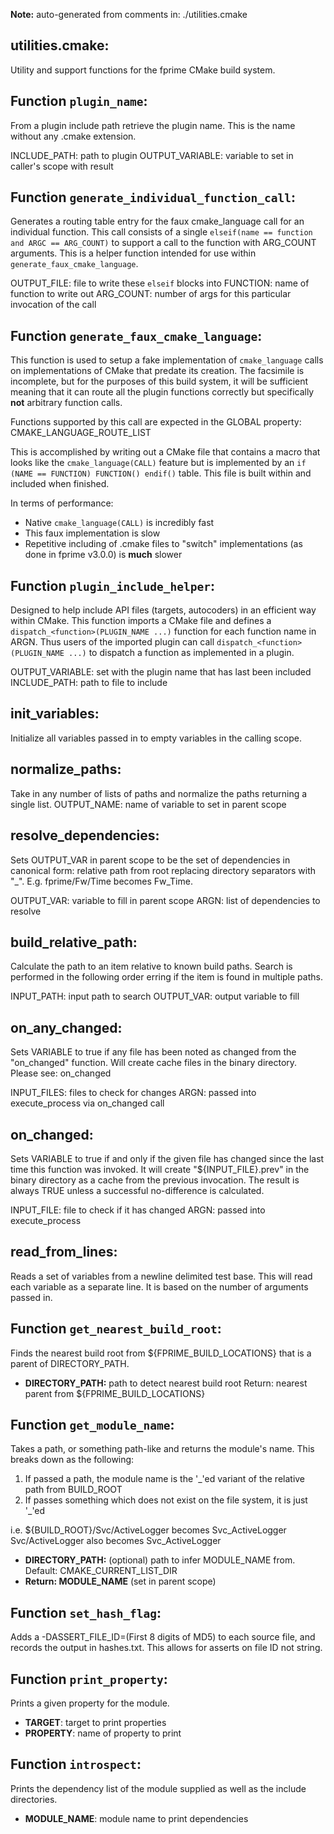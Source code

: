 **Note:** auto-generated from comments in: ./utilities.cmake

## utilities.cmake:

Utility and support functions for the fprime CMake build system.


## Function `plugin_name`:

From a plugin include path retrieve the plugin name. This is the name without any .cmake extension.

INCLUDE_PATH: path to plugin
OUTPUT_VARIABLE: variable to set in caller's scope with result


## Function `generate_individual_function_call`:

Generates a routing table entry for the faux cmake_language call for an individual function. This call consists of
a single `elseif(name == function and ARGC == ARG_COUNT)` to support a call to the function with ARG_COUNT arguments.
This is a helper function intended for use within `generate_faux_cmake_language`.

OUTPUT_FILE: file to write these `elseif` blocks into
FUNCTION: name of function to write out
ARG_COUNT: number of args for this particular invocation of the call


## Function `generate_faux_cmake_language`:

This function is used to setup a fake implementation of `cmake_language` calls on implementations of CMake that
predate its creation.  The facsimile is incomplete, but for the purposes of this build system, it will be sufficient
meaning that it can route all the plugin functions correctly but specifically **not** arbitrary function calls.

Functions supported by this call are expected in the GLOBAL property: CMAKE_LANGUAGE_ROUTE_LIST

This is accomplished by writing out a CMake file that contains a macro that looks like the `cmake_language(CALL)`
feature but is implemented by an `if (NAME == FUNCTION) FUNCTION() endif()` table. This file is built within and
included when finished.

In terms of performance:
  - Native `cmake_language(CALL)` is incredibly fast
  - This faux implementation is slow
  - Repetitive including of .cmake files to "switch" implementations (as done in fprime v3.0.0) is **much** slower


## Function `plugin_include_helper`:

Designed to help include API files (targets, autocoders) in an efficient way within CMake. This function imports a
CMake file and defines a `dispatch_<function>(PLUGIN_NAME ...)` function for each function name in ARGN. Thus users
of the imported plugin can call `dispatch_<function>(PLUGIN_NAME ...)` to dispatch a function as implemented in a
plugin.

OUTPUT_VARIABLE: set with the plugin name that has last been included
INCLUDE_PATH: path to file to include


## init_variables:

Initialize all variables passed in to empty variables in the calling scope.


## normalize_paths:

Take in any number of lists of paths and normalize the paths returning a single list.
OUTPUT_NAME: name of variable to set in parent scope


## resolve_dependencies:

Sets OUTPUT_VAR in parent scope to be the set of dependencies in canonical form: relative path from root replacing
directory separators with "_".  E.g. fprime/Fw/Time becomes Fw_Time.

OUTPUT_VAR: variable to fill in parent scope
ARGN: list of dependencies to resolve


## build_relative_path:

Calculate the path to an item relative to known build paths.  Search is performed in the following order erring if the
item is found in multiple paths.

INPUT_PATH: input path to search
OUTPUT_VAR: output variable to fill


## on_any_changed:

Sets VARIABLE to true if any file has been noted as changed from the "on_changed" function.  Will create cache files
in the binary directory.  Please see: on_changed

INPUT_FILES: files to check for changes
ARGN: passed into execute_process via on_changed call


## on_changed:

Sets VARIABLE to true if and only if the given file has changed since the last time this function was invoked. It will
create "${INPUT_FILE}.prev" in the binary directory as a cache from the previous invocation. The result is always TRUE
unless a successful no-difference is calculated.

INPUT_FILE: file to check if it has changed
ARGN: passed into execute_process


## read_from_lines:

Reads a set of variables from a newline delimited test base. This will read each variable as a separate line. It is
based on the number of arguments passed in.


## Function `get_nearest_build_root`:

Finds the nearest build root from ${FPRIME_BUILD_LOCATIONS} that is a parent of DIRECTORY_PATH.

- **DIRECTORY_PATH:** path to detect nearest build root
Return: nearest parent from ${FPRIME_BUILD_LOCATIONS}


## Function `get_module_name`:

Takes a path, or something path-like and returns the module's name. This breaks down as the
following:

 1. If passed a path, the module name is the '_'ed variant of the relative path from BUILD_ROOT
 2. If passes something which does not exist on the file system, it is just '_'ed

i.e. ${BUILD_ROOT}/Svc/ActiveLogger becomes Svc_ActiveLogger
     Svc/ActiveLogger also becomes Svc_ActiveLogger

- **DIRECTORY_PATH:** (optional) path to infer MODULE_NAME from. Default: CMAKE_CURRENT_LIST_DIR
- **Return: MODULE_NAME** (set in parent scope)


## Function `set_hash_flag`:

Adds a -DASSERT_FILE_ID=(First 8 digits of MD5) to each source file, and records the output in
hashes.txt. This allows for asserts on file ID not string.


## Function `print_property`:

Prints a given property for the module.
- **TARGET**: target to print properties
- **PROPERTY**: name of property to print


## Function `introspect`:

Prints the dependency list of the module supplied as well as the include directories.

- **MODULE_NAME**: module name to print dependencies


